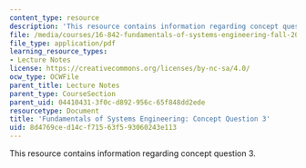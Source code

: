 ```yaml
---
content_type: resource
description: 'This resource contains information regarding concept question 3. '
file: /media/courses/16-842-fundamentals-of-systems-engineering-fall-2015/8d4769ced14cf71563f593060243e113_MIT16_842F15_Question3.pdf
file_type: application/pdf
learning_resource_types:
- Lecture Notes
license: https://creativecommons.org/licenses/by-nc-sa/4.0/
ocw_type: OCWFile
parent_title: Lecture Notes
parent_type: CourseSection
parent_uid: 04410431-3f0c-d892-956c-65f848dd2ede
resourcetype: Document
title: 'Fundamentals of Systems Engineering: Concept Question 3'
uid: 8d4769ce-d14c-f715-63f5-93060243e113
---
```

This resource contains information regarding concept question 3. 
